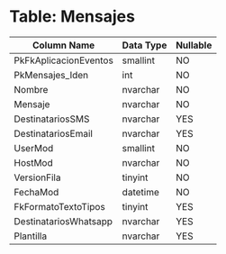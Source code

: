 # Table: Mensajes

| Column Name | Data Type | Nullable |
|-------------|-----------|----------|
| PkFkAplicacionEventos | smallint | NO |
| PkMensajes_Iden | int | NO |
| Nombre | nvarchar | NO |
| Mensaje | nvarchar | NO |
| DestinatariosSMS | nvarchar | YES |
| DestinatariosEmail | nvarchar | YES |
| UserMod | smallint | NO |
| HostMod | nvarchar | NO |
| VersionFila | tinyint | NO |
| FechaMod | datetime | NO |
| FkFormatoTextoTipos | tinyint | YES |
| DestinatariosWhatsapp | nvarchar | YES |
| Plantilla | nvarchar | YES |

